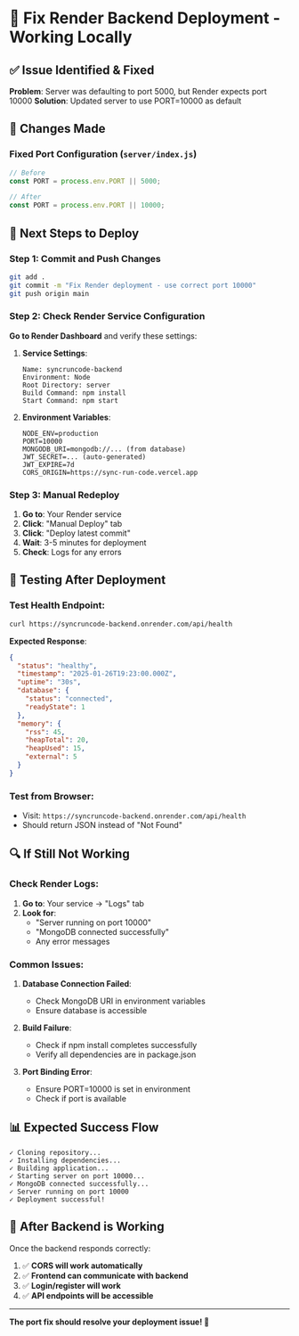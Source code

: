 # 🚀 Fix Render Backend Deployment - Working Locally

## ✅ **Issue Identified & Fixed**

**Problem**: Server was defaulting to port 5000, but Render expects port 10000
**Solution**: Updated server to use PORT=10000 as default

## 🔧 **Changes Made**

### **Fixed Port Configuration** (`server/index.js`)
```javascript
// Before
const PORT = process.env.PORT || 5000;

// After  
const PORT = process.env.PORT || 10000;
```

## 🚀 **Next Steps to Deploy**

### **Step 1: Commit and Push Changes**
```bash
git add .
git commit -m "Fix Render deployment - use correct port 10000"
git push origin main
```

### **Step 2: Check Render Service Configuration**

**Go to Render Dashboard** and verify these settings:

1. **Service Settings**:
   ```
   Name: syncruncode-backend
   Environment: Node
   Root Directory: server
   Build Command: npm install
   Start Command: npm start
   ```

2. **Environment Variables**:
   ```
   NODE_ENV=production
   PORT=10000
   MONGODB_URI=mongodb://... (from database)
   JWT_SECRET=... (auto-generated)
   JWT_EXPIRE=7d
   CORS_ORIGIN=https://sync-run-code.vercel.app
   ```

### **Step 3: Manual Redeploy**
1. **Go to**: Your Render service
2. **Click**: "Manual Deploy" tab
3. **Click**: "Deploy latest commit"
4. **Wait**: 3-5 minutes for deployment
5. **Check**: Logs for any errors

## 🧪 **Testing After Deployment**

### **Test Health Endpoint**:
```bash
curl https://syncruncode-backend.onrender.com/api/health
```

**Expected Response**:
```json
{
  "status": "healthy",
  "timestamp": "2025-01-26T19:23:00.000Z",
  "uptime": "30s",
  "database": {
    "status": "connected",
    "readyState": 1
  },
  "memory": {
    "rss": 45,
    "heapTotal": 20,
    "heapUsed": 15,
    "external": 5
  }
}
```

### **Test from Browser**:
- Visit: `https://syncruncode-backend.onrender.com/api/health`
- Should return JSON instead of "Not Found"

## 🔍 **If Still Not Working**

### **Check Render Logs**:
1. **Go to**: Your service → "Logs" tab
2. **Look for**:
   - "Server running on port 10000"
   - "MongoDB connected successfully"
   - Any error messages

### **Common Issues**:

1. **Database Connection Failed**:
   - Check MongoDB URI in environment variables
   - Ensure database is accessible

2. **Build Failure**:
   - Check if npm install completes successfully
   - Verify all dependencies are in package.json

3. **Port Binding Error**:
   - Ensure PORT=10000 is set in environment
   - Check if port is available

## 📊 **Expected Success Flow**

```
✓ Cloning repository...
✓ Installing dependencies...
✓ Building application...
✓ Starting server on port 10000...
✓ MongoDB connected successfully...
✓ Server running on port 10000
✓ Deployment successful!
```

## 🎯 **After Backend is Working**

Once the backend responds correctly:
1. ✅ **CORS will work automatically**
2. ✅ **Frontend can communicate with backend**
3. ✅ **Login/register will work**
4. ✅ **API endpoints will be accessible**

---

**The port fix should resolve your deployment issue! 🚀**
